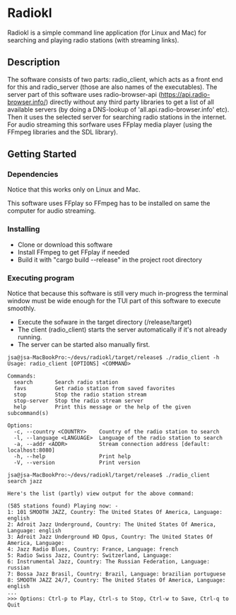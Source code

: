 # Radiokl

Radiokl is a simple command line application (for Linux and Mac) for searching and playing radio stations (with streaming links).

## Description

The software consists of two parts: radio_client, which acts as a front end for this and radio_server (those are also names of the executables).
The server part of this software uses radio-browser-api (https://api.radio-browser.info/) directly without 
any third party libraries to get a list of all available servers (by doing a DNS-lookup of 'all.api.radio-browser.info' etc).
Then it uses the selected server for searching radio stations in the internet.
For audio streaming this sorfware uses FFplay media player (using the FFmpeg libraries and the SDL library).

## Getting Started

### Dependencies

Notice that this works only on Linux and Mac. 

This software uses FFplay so FFmpeg has to be installed on same the computer for audio streaming. 

### Installing

* Clone or download this software
* Install FFmpeg to get FFplay if needed
* Build it with "cargo build --release" in the project root directory

### Executing program

Notice that because this software is still very much in-progress the terminal window must be wide enough for the TUI part of this software to execute smoothly.

* Execute the sofware in the target directory (/release/target)
* The client (radio_client) starts the server automatically if it's not already running.
* The server can be started also manually first.
```
jsa@jsa-MacBookPro:~/devs/radiokl/target/release$ ./radio_client -h
Usage: radio_client [OPTIONS] <COMMAND>

Commands:
  search       Search radio station
  favs         Get radio station from saved favorites
  stop         Stop the radio station stream
  stop-server  Stop the radio stream server
  help         Print this message or the help of the given subcommand(s)

Options:
  -c, --country <COUNTRY>    Country of the radio station to search
  -l, --language <LANGUAGE>  Language of the radio station to search
  -a, --addr <ADDR>          Stream connection address [default: localhost:8080]
  -h, --help                 Print help
  -V, --version              Print version

jsa@jsa-MacBookPro:~/devs/radiokl/target/release$ ./radio_client search jazz

Here's the list (partly) view output for the above command:

(585 stations found) Playing now: -
1: 101 SMOOTH JAZZ, Country: The United States Of America, Language: english
2: Adroit Jazz Underground, Country: The United States Of America, Language: english
3: Adroit Jazz Underground HD Opus, Country: The United States Of America, Language: 
4: Jazz Radio Blues, Country: France, Language: french
5: Radio Swiss Jazz, Country: Switzerland, Language: 
6: Instrumental Jazz, Country: The Russian Federation, Language: russian
7: Bossa Jazz Brasil, Country: Brazil, Language: brazilian portuguese
8: SMOOTH JAZZ 24/7, Country: The United States Of America, Language: english
...
>>> Options: Ctrl-p to Play, Ctrl-s to Stop, Ctrl-w to Save, Ctrl-q to Quit

```
